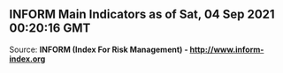 ## INFORM Main Indicators as of Sat, 04 Sep 2021 00:20:16 GMT

Source: **INFORM (Index For Risk Management) - http://www.inform-index.org**